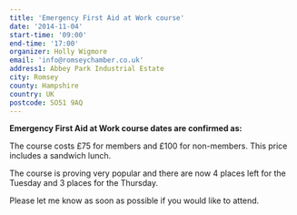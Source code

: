 ```yaml
---
title: 'Emergency First Aid at Work course'
date: '2014-11-04'
start-time: '09:00'
end-time: '17:00'
organizer: Holly Wigmore
email: 'info@romseychamber.co.uk'
address1: Abbey Park Industrial Estate
city: Romsey
county: Hampshire
country: UK
postcode: SO51 9AQ
---
```

**Emergency First Aid at Work course dates are confirmed as:**

The course costs £75 for members and £100 for non-members. This price includes a sandwich lunch.

The course is proving very popular and there are now 4 places left for the Tuesday and 3 places for the Thursday.

Please let me know as soon as possible if you would like to attend.
